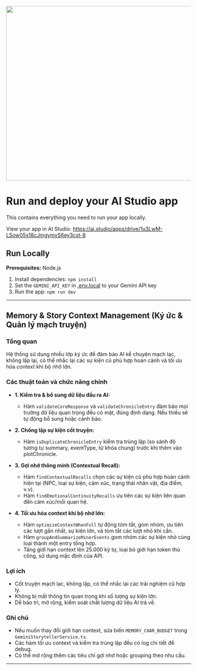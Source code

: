 <div align="center">
<img width="1200" height="475" alt="GHBanner" src="https://github.com/user-attachments/assets/0aa67016-6eaf-458a-adb2-6e31a0763ed6" />
</div>

# Run and deploy your AI Studio app

This contains everything you need to run your app locally.

View your app in AI Studio: https://ai.studio/apps/drive/1u3LwM-LSow05s18cJmgymvS6ey3cst-8

## Run Locally

**Prerequisites:**  Node.js


1. Install dependencies:
   `npm install`
2. Set the `GEMINI_API_KEY` in [.env.local](.env.local) to your Gemini API key
3. Run the app:
   `npm run dev`

---

## Memory & Story Context Management (Ký ức & Quản lý mạch truyện)

### Tổng quan
Hệ thống sử dụng nhiều lớp ký ức để đảm bảo AI kể chuyện mạch lạc, không lặp lại, có thể nhắc lại các sự kiện cũ phù hợp hoàn cảnh và tối ưu hóa context khi bộ nhớ lớn.

### Các thuật toán và chức năng chính

- **1. Kiểm tra & bổ sung dữ liệu đầu ra AI:**
  - Hàm `validateCoreResponse` và `validateChronicleEntry` đảm bảo mọi trường dữ liệu quan trọng đều có mặt, đúng định dạng. Nếu thiếu sẽ tự động bổ sung hoặc cảnh báo.

- **2. Chống lặp sự kiện cốt truyện:**
  - Hàm `isDuplicateChronicleEntry` kiểm tra trùng lặp (so sánh độ tương tự summary, eventType, từ khóa chung) trước khi thêm vào plotChronicle.

- **3. Gợi nhớ thông minh (Contextual Recall):**
  - Hàm `findContextualRecalls` chọn các sự kiện cũ phù hợp hoàn cảnh hiện tại (NPC, loại sự kiện, cảm xúc, trạng thái nhân vật, địa điểm, v.v).
  - Hàm `findEmotionalContinuityRecalls` ưu tiên các sự kiện liên quan đến cảm xúc/mối quan hệ.

- **4. Tối ưu hóa context khi bộ nhớ lớn:**
  - Hàm `optimizeContextWhenFull` tự động tóm tắt, gom nhóm, ưu tiên các lượt gần nhất, sự kiện lớn, và tóm tắt các lượt nhỏ khi cần.
  - Hàm `groupAndSummarizeMinorEvents` gom nhóm các sự kiện nhỏ cùng loại thành một entry tổng hợp.
  - Tăng giới hạn context lên 25.000 ký tự, loại bỏ giới hạn token thủ công, sử dụng mặc định của API.

### Lợi ích
- Cốt truyện mạch lạc, không lặp, có thể nhắc lại các trải nghiệm cũ hợp lý.
- Không bị mất thông tin quan trọng khi số lượng sự kiện lớn.
- Dễ bảo trì, mở rộng, kiểm soát chất lượng dữ liệu AI trả về.

### Ghi chú
- Nếu muốn thay đổi giới hạn context, sửa biến `MEMORY_CHAR_BUDGET` trong `GeminiStorytellerService.ts`.
- Các hàm tối ưu context và kiểm tra trùng lặp đều có log chi tiết để debug.
- Có thể mở rộng thêm các tiêu chí gợi nhớ hoặc grouping theo nhu cầu.

---
